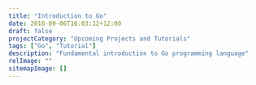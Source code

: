 ```yaml
---
title: "Introduction to Go"
date: 2018-09-06T16:03:12+12:00
draft: false
projectCategory: "Upcoming Projects and Tutorials"
tags: ["Go", "Tutorial"]
description: "Fundamental introduction to Go programming language"
relImage: ""
sitemapImage: []
---
```


